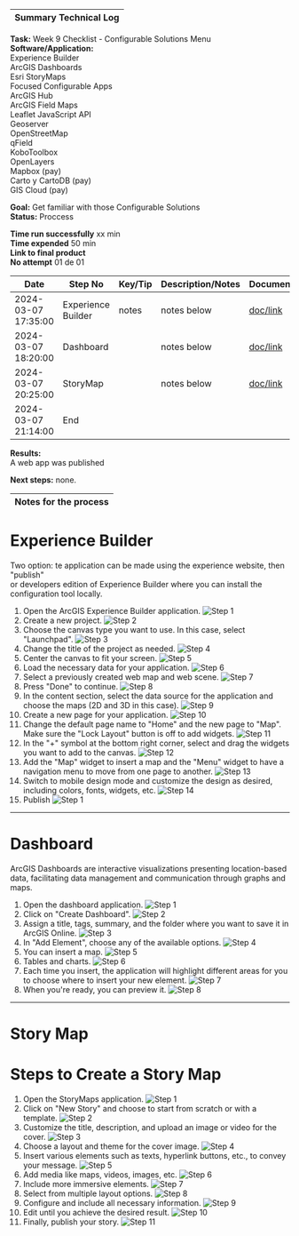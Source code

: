 | **Summary Technical Log**                                 |
|-----------------------------------------------------------|

**Task:** Week 9 Checklist - Configurable Solutions Menu     
**Software/Application:**  
    Experience Builder  
    ArcGIS Dashboards  
    Esri StoryMaps  
    Focused Configurable Apps  
    ArcGIS Hub  
    ArcGIS Field Maps  
    Leaflet JavaScript API  
    Geoserver  
    OpenStreetMap  
    qField  
    KoboToolbox  
    OpenLayers  
    Mapbox (pay)  
    Carto y CartoDB (pay)  
    GIS Cloud (pay)  

**Goal:** Get familiar with those Configurable Solutions  
**Status:** Proccess
  
**Time run successfully** xx min  
**Time expended**         50 min  
**Link to final product** [](http://www.com)  
**No attempt** 01 de 01  
  
  
| **Date**              | **Step No**                                   | **Key/Tip** | **Description/Notes** | **Documentation** |
|-----------------------|-----------------------------------------------|-------------|-----------------------|-------------------|
| 2024-03-07 17:35:00   | Experience Builder                            | notes       | notes below           | [doc/link](https://experience.arcgis.com/experience/dfdd326f157844d1837f0c183778019b)  |
| 2024-03-07 18:20:00   | Dashboard                                     |             | notes below           | [doc/link](https://fleming.maps.arcgis.com/apps/dashboards/88b233fbbfd34d4499a9628e43f2b1dd)  |
| 2024-03-07 20:25:00   | StoryMap                                      |             | notes below           | [doc/link](https://storymaps.arcgis.com/stories/3cc73ac95eec43cfa4bc9c7bc70f3415)  |
| 2024-03-07 21:14:00   | End                                      | 

**Results:**  
A web app was published

**Next steps:**
none.

| **Notes for the process**                                |
|-----------------------------------------------------------|

# Experience Builder  
Two option: te application can be made using the experience website, then "publish"  
or developers edition of Experience Builder where you can install the configuration tool locally.  

1. Open the ArcGIS Experience Builder application.
![Step 1](../a00templates/img/img67.png)
2. Create a new project.
![Step 2](../a00templates/img/img68.png)
3. Choose the canvas type you want to use. In this case, select "Launchpad".
![Step 3](../a00templates/img/img69.png)
4. Change the title of the project as needed.
![Step 4](../a00templates/img/img70.png)
5. Center the canvas to fit your screen.
![Step 5](../a00templates/img/img71.png)
6. Load the necessary data for your application.
![Step 6](../a00templates/img/img72.png)
7. Select a previously created web map and web scene.
![Step 7](../a00templates/img/img73.png)
8. Press "Done" to continue.
![Step 8](../a00templates/img/img74.png)
9. In the content section, select the data source for the application and choose the maps (2D and 3D in this case).
![Step 9](../a00templates/img/img75.png)
10. Create a new page for your application.
![Step 10](../a00templates/img/img76.png)
11. Change the default page name to "Home" and the new page to "Map". Make sure the "Lock Layout" button is off to add widgets.
![Step 11](../a00templates/img/img77.png)
12. In the "+" symbol at the bottom right corner, select and drag the widgets you want to add to the canvas.
![Step 12](../a00templates/img/img78.png)
13. Add the "Map" widget to insert a map and the "Menu" widget to have a navigation menu to move from one page to another.
![Step 13](../a00templates/img/img79.png)
14. Switch to mobile design mode and customize the design as desired, including colors, fonts, widgets, etc.
![Step 14](../a00templates/img/img80.png)
15. Publish
![Step 1](../a00templates/img/img90.png)
---


# Dashboard
ArcGIS Dashboards are interactive visualizations presenting location-based data, facilitating data management and communication through graphs and maps.  

1. Open the dashboard application.
![Step 1](../a00templates/img/img82.png)  
2. Click on "Create Dashboard".
![Step 2](../a00templates/img/img83.png)
3. Assign a title, tags, summary, and the folder where you want to save it in ArcGIS Online.
![Step 3](../a00templates/img/img84.png)
4. In "Add Element", choose any of the available options.
![Step 4](../a00templates/img/img85.png)
6. You can insert a map.
![Step 5](../a00templates/img/img86.png)
7. Tables and charts.
![Step 6](../a00templates/img/img87.png)
8. Each time you insert, the application will highlight different areas for you to choose where to insert your new element.
![Step 7](../a00templates/img/img88.png)
9. When you're ready, you can preview it.
![Step 8](../a00templates/img/img89.png)
---

# Story Map
# Steps to Create a Story Map

1. Open the StoryMaps application. ![Step 1](../images/img91.jpg)
2. Click on "New Story" and choose to start from scratch or with a template. ![Step 2](../images/img92.jpg)
3. Customize the title, description, and upload an image or video for the cover. ![Step 3](../images/img93.jpg)
4. Choose a layout and theme for the cover image. ![Step 4](../images/img94.jpg)
5. Insert various elements such as texts, hyperlink buttons, etc., to convey your message. ![Step 5](../images/img95.jpg)
6. Add media like maps, videos, images, etc. ![Step 6](../images/img96.jpg)
7. Include more immersive elements. ![Step 7](../images/img97.jpg)
8. Select from multiple layout options. ![Step 8](../images/img98.jpg)
9. Configure and include all necessary information. ![Step 9](../images/img99.jpg)
10. Edit until you achieve the desired result. ![Step 10](../images/img100.jpg)
11. Finally, publish your story. ![Step 11](../images/img101.jpg)
